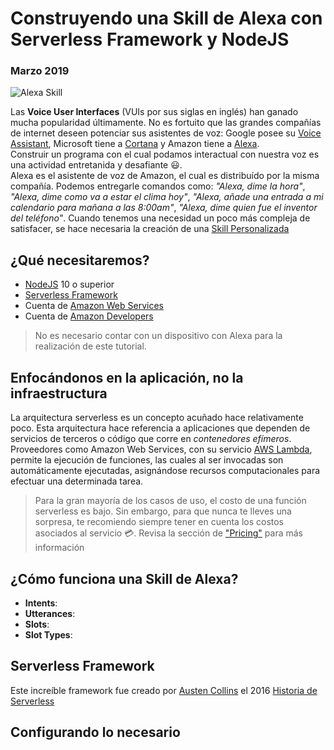 # Construyendo una Skill de Alexa con Serverless Framework y NodeJS
### Marzo 2019

![Alexa Skill](https://nicoavila.s3.amazonaws.com/articulos/21_01construyendo-skill-alexa-serverless-nodejs.png)

Las **Voice User Interfaces** (VUIs por sus siglas en inglés) han ganado mucha popularidad últimamente. No es fortuito que las grandes compañías de internet deseen potenciar sus asistentes de voz: Google posee su [Voice Assistant](https://assistant.google.com/), Microsoft tiene a [Cortana](https://www.microsoft.com/es-es/windows/cortana) y Amazon tiene a [Alexa](https://developer.amazon.com/es/alexa).  
Construir un programa con el cual podamos interactual con nuestra voz es una actividad entretanida y desafiante :smiley:.  
Alexa es el asistente de voz de Amazon, el cual es distribuído por la misma compañía. Podemos entregarle comandos como: *"Alexa, dime la hora"*, *"Alexa, dime como va a estar el clima hoy"*, *"Alexa, añade una entrada a mi calendario para mañana a las 8:00am"*, *"Alexa, dime quien fue el inventor del teléfono"*.
Cuando tenemos una necesidad un poco más compleja de satisfacer, se hace necesaria la creación de una [Skill Personalizada](https://developer.amazon.com/docs/custom-skills/understanding-custom-skills.html)

## ¿Qué necesitaremos?
* [NodeJS](https://nodejs.dev/) 10 o superior
* [Serverless Framework](https://serverless.com/)
* Cuenta de [Amazon Web Services](https://aws.amazon.com/es/)
* Cuenta de [Amazon Developers](https://developer.amazon.com/)

> No es necesario contar con un dispositivo con Alexa para la realización de este tutorial.

## Enfocándonos en la aplicación, no la infraestructura
La arquitectura serverless es un concepto acuñado hace relativamente poco. Esta arquitectura hace referencia a aplicaciones que dependen de servicios de terceros o código que corre en *contenedores efímeros*.  
Proveedores como Amazon Web Services, con su servicio [AWS Lambda](https://aws.amazon.com/es/lambda/), permite la ejecución de funciones, las cuales al ser invocadas son automáticamente ejecutadas, asignándose recursos computacionales para efectuar una determinada tarea.

> Para la gran mayoría de los casos de uso, el costo de una función serverless es bajo. Sin embargo, para que nunca te lleves una sorpresa, te recomiendo siempre tener en cuenta los costos asociados al servicio :credit_card:. Revisa la sección de ["Pricing"](https://aws.amazon.com/es/lambda/pricing/) para más información

## ¿Cómo funciona una Skill de Alexa?

* **Intents**:
* **Utterances**:
* **Slots**:
* **Slot Types**:

## Serverless Framework
Este increíble framework fue creado por [Austen Collins](https://twitter.com/austencollins) el 2016 [Historia de Serverless](https://youtu.be/6mNhMuBkIK8)

## Configurando lo necesario